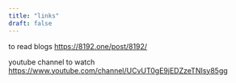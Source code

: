 ```yaml
---
title: "links"
draft: false
---
```


to read blogs
https://8192.one/post/8192/

youtube channel to watch
https://www.youtube.com/channel/UCvUT0gE9jEDZzeTNIsy85gg
